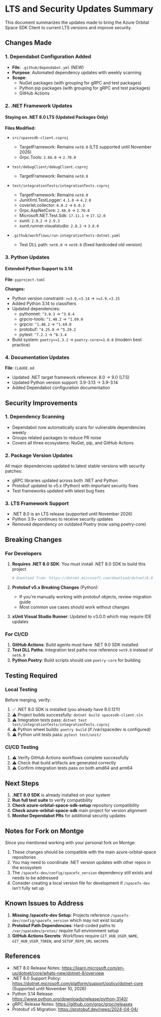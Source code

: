 # LTS and Security Updates Summary

This document summarizes the updates made to bring the Azure Orbital Space SDK Client to current LTS versions and improve security.

## Changes Made

### 1. Dependabot Configuration Added
- **File**: `.github/dependabot.yml` (NEW)
- **Purpose**: Automated dependency updates with weekly scanning
- **Scope**:
  - NuGet packages (with grouping for gRPC and test packages)
  - Python pip packages (with grouping for gRPC and test packages)
  - GitHub Actions

### 2. .NET Framework Updates

#### Staying on .NET 8.0 LTS (Updated Packages Only)

**Files Modified:**
- `src/spacesdk-client.csproj`
  - TargetFramework: Remains `net8.0` (LTS supported until November 2026)
  - Grpc.Tools: `2.66.0` → `2.70.0`

- `test/debugClient/debugClient.csproj`
  - TargetFramework: Remains `net8.0`

- `test/integrationTests/integrationTests.csproj`
  - TargetFramework: Remains `net8.0`
  - JunitXml.TestLogger: `4.1.0` → `4.2.0`
  - coverlet.collector: `6.0.2` → `6.0.3`
  - Grpc.AspNetCore: `2.66.0` → `2.70.0`
  - Microsoft.NET.Test.Sdk: `17.11.1` → `17.12.0`
  - xunit: `2.9.2` → `2.9.3`
  - xunit.runner.visualstudio: `2.8.2` → `3.0.0`

- `.github/workflows/run-integrationTests-dotnet.yaml`
  - Test DLL path: `net6.0` → `net8.0` (fixed hardcoded old version)

### 3. Python Updates

#### Extended Python Support to 3.14

**File**: `pyproject.toml`

**Changes:**
- Python version constraint: `>=3.9,<3.14` → `>=3.9,<3.15`
- Added Python 3.14 to classifiers
- Updated dependencies:
  - pythonnet: `^3.0.3` → `^3.0.4`
  - grpcio-tools: `^1.48.2` → `^1.69.0`
  - grpcio: `^1.48.2` → `^1.69.0`
  - protobuf: `^4.25.8` → `^5.29.2`
  - pytest: `^7.2.1` → `^8.3.4`
- Build system: `poetry>=1.3.2` → `poetry-core>=1.0.0` (modern best practice)

### 4. Documentation Updates

**File**: `CLAUDE.md`
- Updated .NET target framework reference: 8.0 → 9.0 (LTS)
- Updated Python version support: 3.9-3.13 → 3.9-3.14
- Added Dependabot configuration documentation

## Security Improvements

### 1. Dependency Scanning
- Dependabot now automatically scans for vulnerable dependencies weekly
- Groups related packages to reduce PR noise
- Covers all three ecosystems: NuGet, pip, and GitHub Actions

### 2. Package Version Updates
All major dependencies updated to latest stable versions with security patches:
- gRPC libraries updated across both .NET and Python
- Protobuf updated to v5.x (Python) with important security fixes
- Test frameworks updated with latest bug fixes

### 3. LTS Framework Support
- .NET 8.0 is an LTS release (supported until November 2026)
- Python 3.9+ continues to receive security updates
- Removed dependency on outdated Poetry (now using poetry-core)

## Breaking Changes

### For Developers

1. **Requires .NET 8.0 SDK**: You must install .NET 8.0 SDK to build this project
   ```bash
   # Download from: https://dotnet.microsoft.com/download/dotnet/8.0
   ```

2. **Protobuf v5.x Breaking Changes** (Python):
   - If you're manually working with protobuf objects, review migration guide
   - Most common use cases should work without changes

3. **xUnit Visual Studio Runner**: Updated to v3.0.0 which may require IDE updates

### For CI/CD

1. **GitHub Actions**: Build agents must have .NET 9.0 SDK installed
2. **Test DLL Paths**: Integration test paths now reference `net9.0` instead of `net6.0`
3. **Python Poetry**: Build scripts should use `poetry-core` for building

## Testing Required

### Local Testing
Before merging, verify:
1. ✅ .NET 8.0 SDK is installed (you already have 8.0.121!)
2. ⚠️ Project builds successfully: `dotnet build spacesdk-client.sln`
3. ⚠️ Integration tests pass: `dotnet test test/integrationTests/integrationTests.csproj`
4. ⚠️ Python wheel builds: `poetry build` (if /var/spacedev is configured)
5. ⚠️ Python unit tests pass: `pytest test/unit/`

### CI/CD Testing
1. ⚠️ Verify GitHub Actions workflows complete successfully
2. ⚠️ Check that build artifacts are generated correctly
3. ⚠️ Confirm integration tests pass on both amd64 and arm64

## Next Steps

1. **.NET 8.0 SDK** is already installed on your system
2. **Run full test suite** to verify compatibility
3. **Check azure-orbital-space-sdk-setup** repository compatibility
4. **Check azure-orbital-space-sdk** main project for version alignment
5. **Monitor Dependabot PRs** for additional security updates

## Notes for Fork on Montge

Since you mentioned working with your personal fork on Montge:

1. These changes should be compatible with the main azure-orbital-space repositories
2. You may need to coordinate .NET version updates with other repos in the ecosystem
3. The `/spacefx-dev/config/spacefx_version` dependency still exists and needs to be addressed
4. Consider creating a local version file for development if `/spacefx-dev` isn't fully set up

## Known Issues to Address

1. **Missing /spacefx-dev Setup**: Projects reference `/spacefx-dev/config/spacefx_version` which may not exist locally
2. **Protobuf Path Dependencies**: Hard-coded paths to `/var/spacedev/protos/` require full environment setup
3. **GitHub Actions Secrets**: Workflows require `GIT_HUB_USER_NAME`, `GIT_HUB_USER_TOKEN`, and `SETUP_REPO_URL` secrets

## References

- .NET 8.0 Release Notes: https://learn.microsoft.com/en-us/dotnet/core/whats-new/dotnet-8/overview
- .NET 8.0 Support Policy: https://dotnet.microsoft.com/platform/support/policy/dotnet-core (Supported until November 10, 2026)
- Python 3.14 Release: https://www.python.org/downloads/release/python-3140/
- gRPC Release Notes: https://github.com/grpc/grpc/releases
- Protobuf v5 Migration: https://protobuf.dev/news/2024-04-04/
